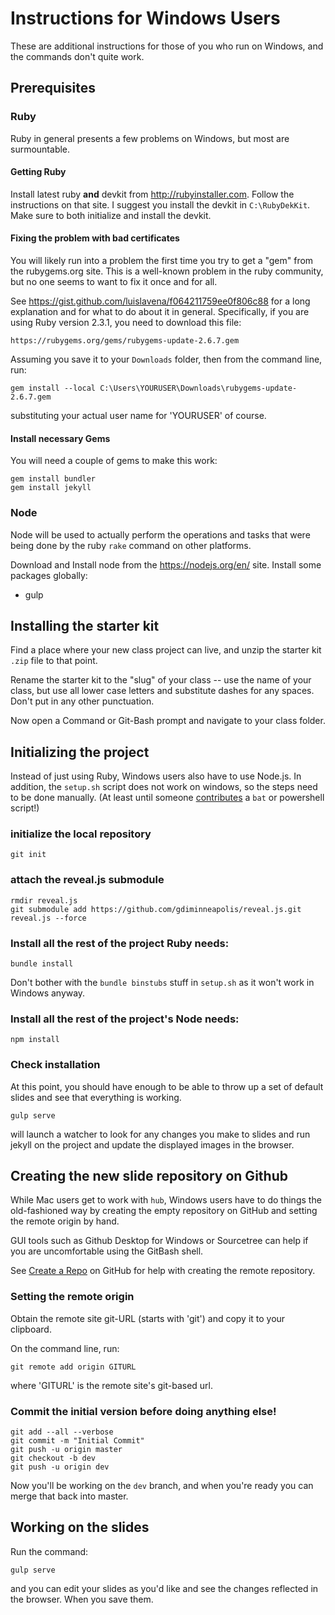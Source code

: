 # Instructions for Windows Users

These are additional instructions for those of you who run on Windows, 
and the commands don't quite work.

## Prerequisites

### Ruby

Ruby in general presents a few problems on Windows, but most are 
surmountable.

#### Getting Ruby

Install latest ruby **and** devkit from http://rubyinstaller.com. 
Follow the instructions on that site.
I suggest you install the devkit in `C:\RubyDekKit`.
Make sure to both initialize and install the devkit.

#### Fixing the problem with bad certificates

You will likely run into a problem the first time you try to get
a "gem" from the rubygems.org site. This is a well-known problem
in the ruby community, but no one seems to want to fix it once
and for all.

See https://gist.github.com/luislavena/f064211759ee0f806c88 for a long
explanation and for what to do about it in general. Specifically,
if you are using Ruby version 2.3.1, you need to download this file:

    https://rubygems.org/gems/rubygems-update-2.6.7.gem

Assuming you save it to your `Downloads` folder, then from the 
command line, run:

    gem install --local C:\Users\YOURUSER\Downloads\rubygems-update-2.6.7.gem

substituting your actual user name for 'YOURUSER' of course.

#### Install necessary Gems

You will need a couple of gems to make this work:

    gem install bundler
    gem install jekyll

### Node

Node will be used to actually perform the operations and tasks
that were being done by the ruby `rake` command on other platforms.

Download and Install node from the https://nodejs.org/en/ site.
Install some packages globally:

* gulp

## Installing the starter kit

Find a place where your new class project can live, and unzip the
starter kit `.zip` file to that point.

Rename the starter kit to the "slug" of your class -- use the name 
of your class, but use all lower case letters and substitute dashes
for any spaces. Don't put in any other punctuation.

Now open a Command or Git-Bash prompt and navigate to your class
folder.

## Initializing the project

Instead of just using Ruby, Windows users also have to use Node.js. 
In addition, the `setup.sh` script does not work on windows, 
so the steps need to be done manually. 
(At least until someone [contributes](CONTRIBUTING_GUIDELINES.md) 
a `bat` or powershell script!)

### initialize the local repository

    git init
    
### attach the reveal.js submodule

    rmdir reveal.js
    git submodule add https://github.com/gdiminneapolis/reveal.js.git reveal.js --force

### Install all the rest of the project Ruby needs:

    bundle install

Don't bother with the `bundle binstubs` stuff in `setup.sh` as it won't
work in Windows anyway.

### Install all the rest of the project's Node needs:

    npm install

### Check installation

At this point, you should have enough to be able to throw up
a set of default slides and see that everything is working.

    gulp serve

will launch a watcher to look for any changes you make to slides
and run jekyll on the project and update the displayed images
in the browser.

## Creating the new slide repository on Github

While Mac users get to work with `hub`, Windows users have to do things 
the old-fashioned way by creating the empty repository on GitHub and 
setting the remote origin by hand.

GUI tools such as Github Desktop for Windows or Sourcetree can help if 
you are uncomfortable using the GitBash shell.

See [Create a Repo](https://help.github.com/articles/create-a-repo/) on 
GitHub for help with creating the remote repository.

### Setting the remote origin

Obtain the remote site git-URL (starts with 'git') and copy it
to your clipboard.

On the command line, run:

    git remote add origin GITURL

where 'GITURL' is the remote site's git-based url.

### Commit the initial version before doing anything else!

    git add --all --verbose
    git commit -m "Initial Commit"
    git push -u origin master
    git checkout -b dev
    git push -u origin dev

Now you'll be working on the `dev` branch, and when you're ready
you can merge that back into master.

## Working on the slides

Run the command:

    gulp serve

and you can edit your slides as you'd like and see the changes
reflected in the browser. When you save them.

